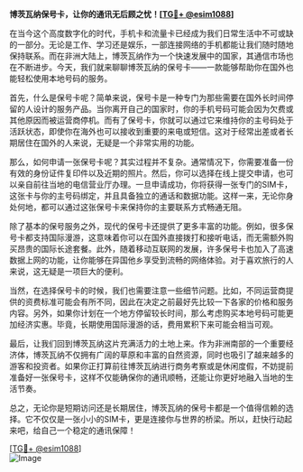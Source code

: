 **博茨瓦纳保号卡，让你的通讯无后顾之忧！[[TG💪+ @esim1088](https://t.me/s/esim1088)]**

在当今这个高度数字化的时代，手机卡和流量卡已经成为我们日常生活中不可或缺的一部分。无论是工作、学习还是娱乐，一部连接网络的手机都能让我们随时随地保持联系。而在非洲大陆上，博茨瓦纳作为一个快速发展中的国家，其通信市场也在不断进步。今天，我们就来聊聊博茨瓦纳的保号卡——一款能够帮助你在国外也能轻松使用本地号码的服务。

首先，什么是保号卡呢？简单来说，保号卡是一种专门为那些需要在国外长时间停留的人设计的服务产品。当你离开自己的国家时，你的手机号码可能会因为欠费或其他原因而被运营商停机。而有了保号卡，你就可以通过它来维持你的主号码处于活跃状态，即使你在海外也可以接收到重要的来电或短信。这对于经常出差或者长期居住在国外的人来说，无疑是一个非常实用的功能。

那么，如何申请一张保号卡呢？其实过程并不复杂。通常情况下，你需要准备一份有效的身份证件复印件以及近期的照片。然后，你可以选择在线上提交申请，也可以亲自前往当地的电信营业厅办理。一旦申请成功，你将获得一张专门的SIM卡，这张卡与你的主号码绑定，并且具备独立的通话和数据功能。这样一来，无论你身处何地，都可以通过这张保号卡来保持你的主要联系方式畅通无阻。

除了基本的保号服务之外，现代的保号卡还提供了更多丰富的功能。例如，很多保号卡都支持国际漫游，这意味着你可以在国外直接拨打和接听电话，而无需额外购买昂贵的国际长途套餐。此外，随着移动互联网的发展，许多保号卡也加入了高速数据上网的功能，让你能够在异国他乡享受到流畅的网络体验。对于喜欢旅行的人来说，这无疑是一项巨大的便利。

当然，在选择保号卡的时候，我们也需要注意一些细节问题。比如，不同运营商提供的资费标准可能会有所不同，因此在决定之前最好先比较一下各家的价格和服务内容。另外，如果你计划在一个地方停留较长时间，那么考虑购买本地号码可能更加经济实惠。毕竟，长期使用国际漫游的话，费用累积下来可能会相当可观。

最后，让我们回到博茨瓦纳这片充满活力的土地上来。作为非洲南部的一个重要经济体，博茨瓦纳不仅拥有广阔的草原和丰富的自然资源，同时也吸引了越来越多的游客和投资者。如果你正打算前往博茨瓦纳进行商务考察或是休闲度假，不妨提前准备好一张保号卡，这样不仅能确保你的通讯顺畅，还能让你更好地融入当地的生活节奏。

总之，无论你是短期访问还是长期居住，博茨瓦纳的保号卡都是一个值得信赖的选择。它不仅仅是一张小小的SIM卡，更是连接你与世界的桥梁。所以，赶快行动起来吧，给自己一个稳定的通讯保障！

[[TG💪+ @esim1088](https://t.me/s/esim1088)]  
![Image](https://i.postimg.cc/4NQfJmqS/Snipaste-2025-05-13-00-14-12.png)